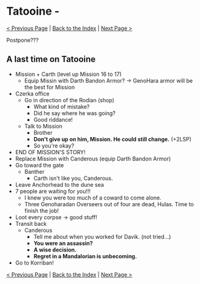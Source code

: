 # Tatooine -

[< Previous Page](076_Manaan.md)
| [Back to the Index](./000_Index.md)
| [Next Page >](./080_Korriban.md)



Postpone???

## A last time on Tatooine

- Mission + Carth (level up Mission 16 to 17)
    - Equip Missin with Darth Bandon Armor? -> GenoHara armor will be the best for Mission
- Czerka office
    - Go in direction of the Rodian (shop)
        - What kind of mistake?
        - Did he say where he was going?
        - Good riddance!
    - Talk to Mission
        - Brother
        - **Don't give up on him, Mission. He could still change.** (+2LSP)
        - So you're okay?
- END OF MISSION'S STORY!
- Replace Mission with Canderous (equip Darth Bandon Armor)
- Go toward the gate
    - Banther
        - Carth isn't like you, Canderous.
- Leave Anchorhead to the dune sea
- 7 people are waiting for you!!!
    - I knew you were too much of a coward to come alone.
    - Three Genoharadan Overseers out of four are dead, Hulas. Time to finish the job!
- Loot every corpse -> good stuff!
- Transit back
    - Canderous
        - Tell me about when you worked for Davik. (not tried...)
        - **You were an assassin?**
        - **A wise decision.**
        - **Regret in a Mandalorian is unbecoming.**
- Go to Korriban!

[< Previous Page](076_Manaan.md)
| [Back to the Index](./000_Index.md)
| [Next Page >](./080_Korriban.md)

